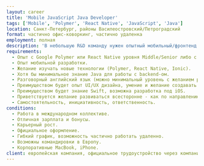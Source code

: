```yaml
---
layout: career
title: 'Mobile JavaScript Java Developer'
tags: ['Mobile', 'Polymer', 'React Native', 'JavaScript', 'Java']
location: Санкт-Петербург, районы Василеостровский/Петроградский
format: частично офис-коворкинг, частично удаленка
employment: полная
description: 'В небольшую R&D команду нужен опытный мобильный/фронтенд разработчик со знанием Java. Разработка комплексных мобильных решений для европейских заказчиков в команде с российскими и европейскими разработчиками. Примеры проектов: приложение для регистрации времени, приложение для регистрации инцидентов и отслеживания статусов. Основная часть работы будет заключаться в мобильной/фронтенд разработке и UI/UX дизайне приложений, также работа с Java backend включая интеграцию, тестирование веб-сервисов.'
requirements:
  - Опыт с Google Polymer или React Native уровня Middle/Senior либо с экспертное знание какого-то другого JS фреймворка и готовность изучить новые. Команда небольшая, атмосфера стартапа, поэтому нет времени обучать Junior-ов.
  - Опыт мобильной разработки.
  - Желание изучать новые технологии (Polymer, React Native, Ionic).
  - Хотя бы минимальное знание Java для работы с backend-ом.
  - Разговорный английский язык (можно минимальный уровень с желанием развиваться).
  - Преимуществом будет опыт UI/UX дизайна, умение и желание создавать красивые удобные интерфейсы.
  - Преимуществом будет знание Swift, возможна разработка под iOS.
  - Приветствуется желание развиваться всесторонне - как по направлению Mobile/Frontend, так и по Java.
  - Самостоятельность, инициативность, ответственность.
conditions:
  - Работа в международном коллективе.
  - Отличная зарплата и бонусы.
  - Карьерный рост.
  - Официальное оформление.
  - Гибкий график, возможность частично работать удаленно.
  - Возможны командировки в Европу.
  - Корпоративные MacBook, iPhone.
client: европейская компания, официальное трудоустройство через компанию в Санкт-Петербурге
---
```

